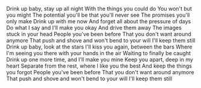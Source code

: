 Drink up baby, stay up all night
With the things you could do
You won't but you might
The potential you'll be that you'll never see
The promises you'll only make
Drink up with me now
And forget all about the pressure of days
Do what I say and I'll make you okay
And drive them away
The images stuck in your head
People you've been before
That you don't want around anymore
That push and shove and won't bend to your will
I'll keep them still
Drink up baby, look at the stars
I'll kiss you again, between the bars
Where I'm seeing you there with your hands in the air
Waiting to finally be caught
Drink up one more time, and I'll make you mine
Keep you apart, deep in my heart
Separate from the rest, where I like you the best
And keep the things you forgot
People you've been before
That you don't want around anymore
That push and shove and won't bend to your will
I'll keep them still